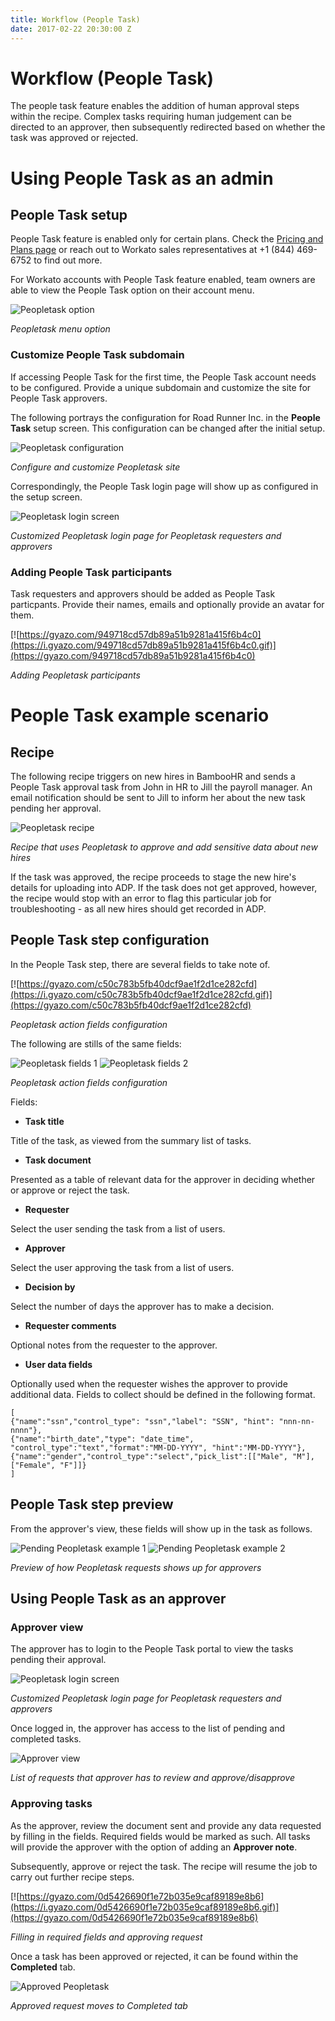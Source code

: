 ```yaml
---
title: Workflow (People Task)
date: 2017-02-22 20:30:00 Z
---
```


# Workflow (People Task)
The people task feature enables the addition of human approval steps within the recipe. Complex tasks requiring human judgement can be directed to an approver, then subsequently redirected based on whether the task was approved or rejected.

# Using People Task as an admin

## People Task setup
People Task feature is enabled only for certain plans. Check the [Pricing and Plans page](https://www.workato.com/pricing?audience=general) or reach out to Workato sales representatives at +1 (844) 469-6752 to find out more.

For Workato accounts with People Task feature enabled, team owners are able to view the People Task option on their account menu.

![Peopletask option](/assets/images/peopletask/peopletask_option.png)

*Peopletask menu option*

### Customize People Task subdomain

If accessing People Task for the first time, the People Task account needs to be configured. Provide a unique subdomain and customize the site for People Task approvers.

The following portrays the configuration for Road Runner Inc. in the **People Task** setup screen. This configuration can be changed after the initial setup.

![Peopletask configuration](/assets/images/peopletask/peopletask_config.png)

*Configure and customize Peopletask site*

Correspondingly, the People Task login page will show up as configured in the setup screen.

![Peopletask login screen](/assets/images/peopletask/peopletask_login.png)

*Customized Peopletask login page for Peopletask requesters and approvers*

### Adding People Task participants
Task requesters and approvers should be added as People Task particpants. Provide their names, emails and optionally provide an avatar for them.

[![https://gyazo.com/949718cd57db89a51b9281a415f6b4c0](https://i.gyazo.com/949718cd57db89a51b9281a415f6b4c0.gif)](https://gyazo.com/949718cd57db89a51b9281a415f6b4c0)

*Adding Peopletask participants*

# People Task example scenario

## Recipe
The following recipe triggers on new hires in BambooHR and sends a People Task approval task from John in HR to Jill the payroll manager. An email notification should be sent to Jill to inform her about the new task pending her approval.

![Peopletask recipe](/assets/images/peopletask/peopletask_bamboo_recipe.png)

*Recipe that uses Peopletask to approve and add sensitive data about new hires*

If the task was approved, the recipe proceeds to stage the new hire's details for uploading into ADP. If the task does not get approved, however, the recipe would stop with an error to flag this particular job for troubleshooting - as all new hires should get recorded in ADP.

## People Task step configuration
In the People Task step, there are several fields to take note of.

[![https://gyazo.com/c50c783b5fb40dcf9ae1f2d1ce282cfd](https://i.gyazo.com/c50c783b5fb40dcf9ae1f2d1ce282cfd.gif)](https://gyazo.com/c50c783b5fb40dcf9ae1f2d1ce282cfd)

*Peopletask action fields configuration*

The following are stills of the same fields:

![Peopletask fields 1](/assets/images/peopletask/peopletask_fields1.png)
![Peopletask fields 2](/assets/images/peopletask/peopletask_fields2.png)

*Peopletask action fields configuration*

Fields:
- **Task title**

Title of the task, as viewed from the summary list of tasks.

- **Task document**

Presented as a table of relevant data for the approver in deciding whether or approve or reject the task.

- **Requester**

Select the user sending the task from a list of users.

- **Approver**

Select the user approving the task from a list of users.

- **Decision by**

Select the number of days the approver has to make a decision.

- **Requester comments**

Optional notes from the requester to the approver.

- **User data fields**

Optionally used when the requester wishes the approver to provide additional data. Fields to collect should be defined in the following format.

```
[
{"name":"ssn","control_type": "ssn","label": "SSN", "hint": "nnn-nn-nnnn"},
{"name":"birth_date","type": "date_time", "control_type":"text","format":"MM-DD-YYYY", "hint":"MM-DD-YYYY"},
{"name":"gender","control_type":"select","pick_list":[["Male", "M"],["Female", "F"]]}
]
```

## People Task step preview
From the approver's view, these fields will show up in the task as follows.

![Pending Peopletask example 1](/assets/images/peopletask/pending_peopletask_example1.png)
![Pending Peopletask example 2](/assets/images/peopletask/pending_peopletask_example2.png)

*Preview of how Peopletask requests shows up for approvers*

## Using People Task as an approver

### Approver view
The approver has to login to the People Task portal to view the tasks pending their approval.

![Peopletask login screen](/assets/images/peopletask/peopletask_login.png)

*Customized Peopletask login page for Peopletask requesters and approvers*

Once logged in, the approver has access to the list of pending and completed tasks.

![Approver view](/assets/images/peopletask/approver_view.png)

*List of requests that approver has to review and approve/disapprove*

### Approving tasks
As the approver, review the document sent and provide any data requested by filling in the fields. Required fields would be marked as such. All tasks will provide the approver with the option of adding an **Approver note**.

Subsequently, approve or reject the task. The recipe will resume the job to carry out further recipe steps.

[![https://gyazo.com/0d5426690f1e72b035e9caf89189e8b6](https://i.gyazo.com/0d5426690f1e72b035e9caf89189e8b6.gif)](https://gyazo.com/0d5426690f1e72b035e9caf89189e8b6)

*Filling in required fields and approving request*

Once a task has been approved or rejected, it can be found within the **Completed** tab.

![Approved Peopletask](/assets/images/peopletask/approved_peopletask.png)

*Approved request moves to Completed tab*
